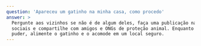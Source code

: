 ```yaml
---
question: 'Apareceu um gatinho na minha casa, como procedo'
answer: >
  Pergunte aos vizinhos se não é de algum deles, faça uma publicação nas redes
  sociais e compartilhe com amigos e ONGs de proteção animal. Enquanto isso, se
  puder, alimente o gatinho e o acomode em um local seguro.
---
```



